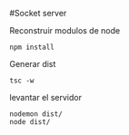 #Socket server

Reconstruir modulos de node 
```
npm install 
```

Generar dist
```
tsc -w 
```

levantar el servidor
```
nodemon dist/
node dist/ 
```